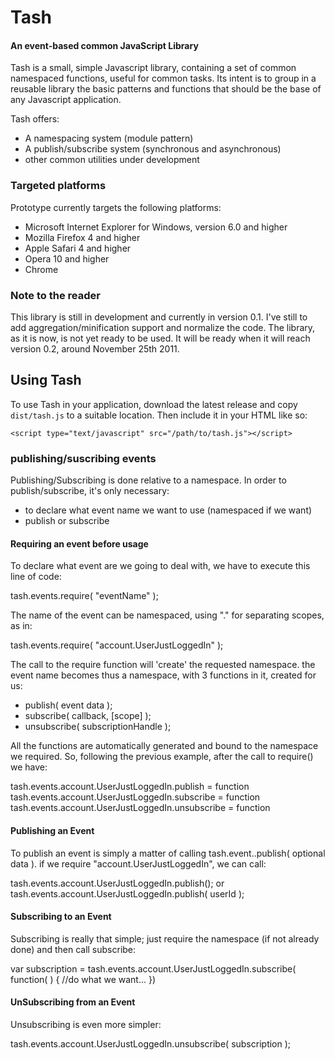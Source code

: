 Tash
=========

#### An event-based common JavaScript Library ####

Tash is a small, simple Javascript library, containing a set of common namespaced 
functions, useful for common tasks. Its intent is to group in a reusable library
the basic patterns and functions that should be the base of any Javascript application.

Tash offers:

* A namespacing system (module pattern)
* A publish/subscribe system (synchronous and asynchronous)
* other common utilities under development

### Targeted platforms ###

Prototype currently targets the following platforms:

* Microsoft Internet Explorer for Windows, version 6.0 and higher
* Mozilla Firefox 4 and higher
* Apple Safari 4 and higher
* Opera 10 and higher
* Chrome

### Note to the reader ###

This library is still in development and currently in version 0.1.
I've still to add aggregation/minification support and normalize the code. 
The library, as it is now, is not yet ready to be used. It will be ready when it will reach
version 0.2, around November 25th 2011.

Using Tash
---------------

To use Tash in your application, download the latest release 
and copy 
`dist/tash.js` to a suitable location. Then include it in your HTML
like so:

    <script type="text/javascript" src="/path/to/tash.js"></script>

### publishing/suscribing events ###

Publishing/Subscribing is done relative to a namespace.
In order to publish/subscribe, it's only necessary:
- to declare what event name we want to use (namespaced if we want)
- publish or subscribe

#### Requiring an event before usage ####

To declare what event are we going to deal with, we have to execute this line of code:

  tash.events.require( "eventName" );

The name of the event can be namespaced, using "." for separating scopes, as in:

  tash.events.require( "account.UserJustLoggedIn" );

The call to the require function will 'create' the requested namespace. the event name becomes thus a namespace, with 3 functions in it, created for us:
  - publish( event data );
  - subscribe( callback, [scope] );
  - unsubscribe( subscriptionHandle );

All the functions are automatically generated and bound to the namespace we required. So, following the previous example, after the call to require() we have:

  tash.events.account.UserJustLoggedIn.publish = function
  tash.events.account.UserJustLoggedIn.subscribe = function
  tash.events.account.UserJustLoggedIn.unsubscribe = function


#### Publishing an Event ####

To publish an event is simply a matter of calling tash.event.<namespace passed in in the require>.publish( optional data ).
if we require "account.UserJustLoggedIn", we can call:

  tash.events.account.UserJustLoggedIn.publish();
or
  tash.events.account.UserJustLoggedIn.publish( userId );


#### Subscribing to an Event ####

Subscribing is really that simple; just require the namespace (if not already done) and then call subscribe:

  var subscription = tash.events.account.UserJustLoggedIn.subscribe( function( <same values passed to publish> ) { 
	//do what we want...
  })

#### UnSubscribing from an Event ####

Unsubscribing is even more simpler:

  tash.events.account.UserJustLoggedIn.unsubscribe( subscription );
